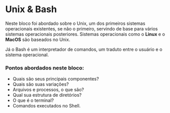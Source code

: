 # Unix & Bash

Neste bloco foi abordado sobre o Unix, um dos primeiros sistemas operacionais existentes, se não o primeiro, servindo de base para vários sistemas operacionais posteriores. Sistemas operacionais como o **Linux** e o **MacOS** são baseados no Unix.

Já o Bash é um interpretador de comandos, um traduto entre o usuário e o sistema operacional. 


### Pontos abordados neste bloco: 

- Quais são seus principais componentes?
- Quais são suas variações?
- Arquivos e processos, o que são?
- Qual sua estrutura de diretórios?
- O que é o terminal?
- Comandos executados no Shell.